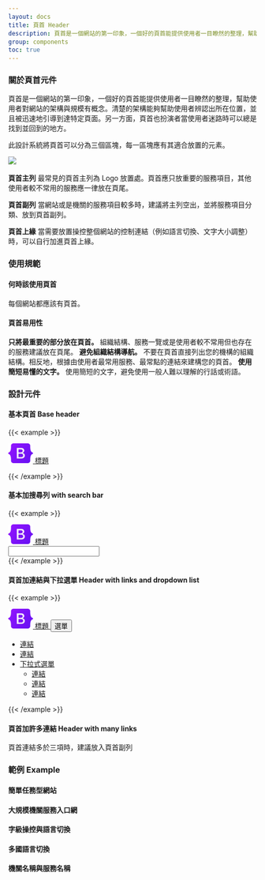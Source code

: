 ```yaml
---
layout: docs
title: 頁首 Header
description: 頁首是一個網站的第一印象，一個好的頁首能提供使用者一目瞭然的整理，幫助使用者對網站的架構與規模有概念。清楚的架構能夠幫助使用者辨認出所在位置，並且被迅速地引導到達特定頁面。另一方面，頁首也扮演者當使用者迷路時可以總是找到並回到的地方。
group: components
toc: true
---
```


### 關於頁首元件
頁首是一個網站的第一印象，一個好的頁首能提供使用者一目瞭然的整理，幫助使用者對網站的架構與規模有概念。清楚的架構能夠幫助使用者辨認出所在位置，並且被迅速地引導到達特定頁面。另一方面，頁首也扮演者當使用者迷路時可以總是找到並回到的地方。

此設計系統將頁首可以分為三個區塊，每一區塊應有其適合放置的元素。

<img class="img-fluid" src="../docs/5.1/assets/img/header_navigation_illustration-2.png">

**頁首主列** 最常見的頁首主列為 Logo 放置處。頁首應只放重要的服務項目，其他使用者較不常用的服務應一律放在頁尾。

**頁首副列** 當網站或是機關的服務項目較多時，建議將主列空出，並將服務項目分類、放到頁首副列。

**頁首上緣** 當需要放置操控整個網站的控制連結（例如語言切換、文字大小調整）時，可以自行加進頁首上緣。

### 使用規範

#### 何時該使用頁首
每個網站都應該有頁首。

#### 頁首易用性
**只將最重要的部分放在頁首。** 組織結構、服務一覽或是使用者較不常用但也存在的服務建議放在頁尾。
**避免組織結構導航。** 不要在頁首直接列出您的機構的組織結構。相反地，根據由使用者最常用服務、最常點的連結來建構您的頁首。
**使用簡短易懂的文字。** 使用簡短的文字，避免使用一般人難以理解的行話或術語。


### 設計元件

#### 基本頁首 Base header

{{< example >}}

<nav class="navbar navbar-light bg-light">
  <div class="container-fluid">
    <a class="navbar-brand" href="#">
      <img src="/docs/5.1/assets/brand/bootstrap-logo.svg" alt="" width="50" height="40" class="d-inline-block">
      標題
    </a>
  </div>
</nav>

{{< /example >}}

#### 基本加搜尋列 with search bar

{{< example >}}

<nav class="navbar navbar-light bg-light">
  <div class="container-fluid">
    <a class="navbar-brand" href="#">
      <img src="/docs/5.1/assets/brand/bootstrap-logo.svg" alt="" width="50" height="40" class="d-inline-block">
      標題
    </a>
    <form class="d-flex">
      <input type="text" class="form-control" placeholder="" aria-label="Username">
      <span class="input-group-text"><i class="bi bi-search"></i></span>
    </form>
  </div>
</nav>
{{< /example >}}

#### 頁首加連結與下拉選單 Header with links and dropdown list

{{< example >}}

<nav class="navbar navbar-expand-lg bg-light">
  <div class="container-fluid">
    <a class="navbar-brand" href="#">
      <img src="/docs/5.1/assets/brand/bootstrap-logo.svg" alt="" width="50" height="40" class="d-inline-block">
      標題
    </a>
    <button class="navbar-toggler" type="button" data-bs-toggle="collapse" data-bs-target="#navbarSupportedContent" aria-controls="navbarSupportedContent" aria-expanded="false" aria-label="Toggle navigation">
      <i class="bi bi-list menu-icon"></i>選單
    </button>
    <div class="collapse navbar-collapse" id="navbarSupportedContent">
      <ul class="navbar-nav ms-auto mb-2 mb-lg-0">
        <li class="nav-item">
          <a class="nav-link" aria-current="page" href="#">連結</a>
        </li>
        <li class="nav-item">
          <a class="nav-link" href="#">連結</a>
        </li>
        <li class="nav-item dropdown">
          <a class="nav-link dropdown-toggle" href="#" id="navbarDropdown" role="button" data-bs-toggle="dropdown" aria-expanded="false">
            下拉式選單
          </a>
          <ul class="dropdown-menu" aria-labelledby="navbarDropdown">
            <li><a class="dropdown-item" href="#">連結</a></li>
            <li><a class="dropdown-item" href="#">連結</a></li>
            <li><a class="dropdown-item" href="#">連結</a></li>
          </ul>
        </li>
      </ul>
    </div>
  </div>
</nav>
{{< /example >}}

#### 頁首加許多連結 Header with many links
頁首連結多於三項時，建議放入頁首副列


### 範例 Example 

#### 簡單任務型網站

#### 大規模機關服務入口網

#### 字級操控與語言切換

#### 多國語言切換

#### 機關名稱與服務名稱

